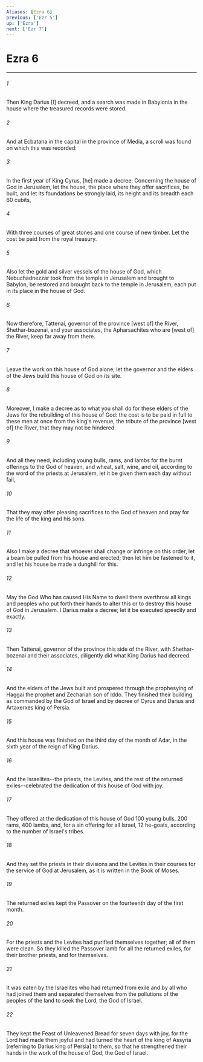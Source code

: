 ```yaml
---
Aliases: [Ezra 6]
previous: ['Ezr 5']
up: ['Ezra']
next: ['Ezr 7']
---
```

# Ezra 6

***


###### 1 


Then King Darius [I] decreed, and a search was made in Babylonia in the house where the treasured records were stored. 


###### 2 


And at Ecbatana in the capital in the province of Media, a scroll was found on which this was recorded: 


###### 3 


In the first year of King Cyrus, [he] made a decree: Concerning the house of God in Jerusalem, let the house, the place where they offer sacrifices, be built, and let its foundations be strongly laid, its height and its breadth each 60 cubits, 


###### 4 


With three courses of great stones and one course of new timber. Let the cost be paid from the royal treasury. 


###### 5 


Also let the gold and silver vessels of the house of God, which Nebuchadnezzar took from the temple in Jerusalem and brought to Babylon, be restored and brought back to the temple in Jerusalem, each put in its place in the house of God. 


###### 6 


Now therefore, Tattenai, governor of the province [west of] the River, Shethar-bozenai, and your associates, the Apharsachites who are [west of] the River, keep far away from there. 


###### 7 


Leave the work on this house of God alone; let the governor and the elders of the Jews build this house of God on its site. 


###### 8 


Moreover, I make a decree as to what you shall do for these elders of the Jews for the rebuilding of this house of God: the cost is to be paid in full to these men at once from the king's revenue, the tribute of the province [west of] the River, that they may not be hindered. 


###### 9 


And all they need, including young bulls, rams, and lambs for the burnt offerings to the God of heaven, and wheat, salt, wine, and oil, according to the word of the priests at Jerusalem, let it be given them each day without fail, 


###### 10 


That they may offer pleasing sacrifices to the God of heaven and pray for the life of the king and his sons. 


###### 11 


Also I make a decree that whoever shall change or infringe on this order, let a beam be pulled from his house and erected; then let him be fastened to it, and let his house be made a dunghill for this. 


###### 12 


May the God Who has caused His Name to dwell there overthrow all kings and peoples who put forth their hands to alter this or to destroy this house of God in Jerusalem. I Darius make a decree; let it be executed speedily and exactly. 


###### 13 


Then Tattenai, governor of the province this side of the River, with Shethar-bozenai and their associates, diligently did what King Darius had decreed. 


###### 14 


And the elders of the Jews built and prospered through the prophesying of Haggai the prophet and Zechariah son of Iddo. They finished their building as commanded by the God of Israel and by decree of Cyrus and Darius and Artaxerxes king of Persia. 


###### 15 


And this house was finished on the third day of the month of Adar, in the sixth year of the reign of King Darius. 


###### 16 


And the Israelites--the priests, the Levites, and the rest of the returned exiles--celebrated the dedication of this house of God with joy. 


###### 17 


They offered at the dedication of this house of God 100 young bulls, 200 rams, 400 lambs, and, for a sin offering for all Israel, 12 he-goats, according to the number of Israel's tribes. 


###### 18 


And they set the priests in their divisions and the Levites in their courses for the service of God at Jerusalem, as it is written in the Book of Moses. 


###### 19 


The returned exiles kept the Passover on the fourteenth day of the first month. 


###### 20 


For the priests and the Levites had purified themselves together; all of them were clean. So they killed the Passover lamb for all the returned exiles, for their brother priests, and for themselves. 


###### 21 


It was eaten by the Israelites who had returned from exile and by all who had joined them and separated themselves from the pollutions of the peoples of the land to seek the Lord, the God of Israel. 


###### 22 


They kept the Feast of Unleavened Bread for seven days with joy, for the Lord had made them joyful and had turned the heart of the king of Assyria [referring to Darius king of Persia] to them, so that he strengthened their hands in the work of the house of God, the God of Israel.
